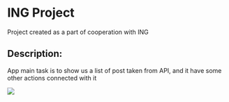 # ING Project 
Project created as a part of cooperation with ING 

## Description:
App main task is to show us a list of post taken from API, and it have some other actions connected with it

![](ing_project.gif)
